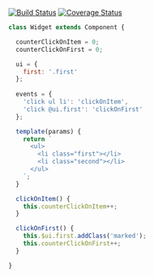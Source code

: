 [![Build Status](https://travis-ci.org/masalygin/component.svg?branch=master)](https://travis-ci.org/masalygin/component)
[![Coverage Status](https://coveralls.io/repos/github/masalygin/component/badge.svg?branch=master)](https://coveralls.io/github/masalygin/component?branch=master)


```js
class Widget extends Component {

  counterClickOnItem = 0;
  counterClickOnFirst = 0;

  ui = {
    first: '.first'
  };
  
  events = {
    'click ul li': 'clickOnItem',
    'click @ui.first': 'clickOnFirst'
  };

  template(params) {
    return `
      <ul>
        <li class="first"></li>
        <li class="second"></li>
      </ul>
    `;
  }

  clickOnItem() {
    this.counterClickOnItem++;
  }

  clickOnFirst() {
    this.$ui.first.addClass('marked');
    this.counterClickOnFirst++;
  }

}
```
